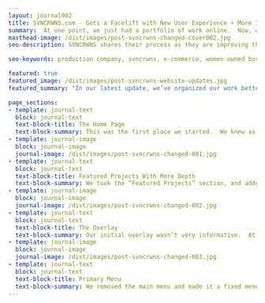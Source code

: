 ```yaml
---
layout: journal002
title: SVNCRWNS.com - Gets a Facelift with New User Experience + More Information
summary:  At one point, we just had a portfolio of work online.  Now, we're taking steps to give our users more information about our service, culture and goals as a company.
masthead-image: /dist/images/post-svncrwns-changed-cover002.jpg
seo-description: SVNCRWNS shares their process as they are improving their company and preparing to approach their clients with better services and better marketing.

seo-keywords: production company, svncrwns, e-commerce, women-owned businesses, creative team, consulting, business operations, launch my brand, manage my brand, photography, videography, special projects

featured: true
featured_image: /dist/images/post-svncrwns-website-updates.jpg
featured_summary: "In our latest update, we’ve organized our work better, and defined which works were our own in-house projects and which were client projects.  We’ve also added new features for better user experience."

page_sections:
- template: journal-text
  block: journal-text
  text-block-title: The Home Page
  text-block-summary: This was the first place we started.  We knew as a creative company, as problem solvers that looking at our website wasn’t very informative, there wasn’t a story.  There was cool work, but how did these things tie together to make up a company?  How does the company work?  How can I work with this company?   These were questions that we were getting from our peers.  It was too abstract.  So we added some color and images, and more transparency.
- template: journal-image
  block: journal-image
  journal-image: /dist/images/post-svncrwns-changed-001.jpg
- template: journal-text
  block: journal-text
  text-block-title: Featured Projects With More Depth
  text-block-summary: We took the “Featured Projects” section, and added images.  Seems like a small detail, but imagery gave our projects more life, and to the end user, they’re more likely to view our work, see our skills and be interested in supporting more of what we’re doing in the future. We added a quick link “View our Portfolio” that links to the “Work” page because that’s the most important page for this platform.   Beside the quick link, we added a sign up form for our newsletter, so our users know we’re interested in talking to them more.  We want to start building an audience around our work, so this feature is also very important to our company’s goals.
- template: journal-image
  block: journal-image
  journal-image: /dist/images/post-svncrwns-changed-002.jpg
- template: journal-text
  block: journal-text
  text-block-title: The Overlay
  text-block-summary: Our initial overlay wasn’t very informative.  At the very top was the main menu for the website, and after that section - there is the complete list of our work portfolio for our production company.  Unless our new users, who know nothing about our company, had about 3 hours to spend browsing our films, photoshoots and websites, they would’nt be able to learn much., which resulted in really high bounce rates based on our site analytics.
- template: journal-image
  block: journal-image
  journal-image: /dist/images/post-svncrwns-changed-003.jpg
- template: journal-text
  block: journal-text
  text-block-title: Primary Menu
  text-block-summary: We removed the main menu and made it a fixed menu to be visible anywhere on the site.  We organized our portfolio work into two categories, client work and in-house projects.  We added tags to our work so users can have an idea of what kind of work they are about to view.  The overlay menu is visible on all pages, positioned in the lower right hand corner.  We also made the overlay button animated.
---
```


